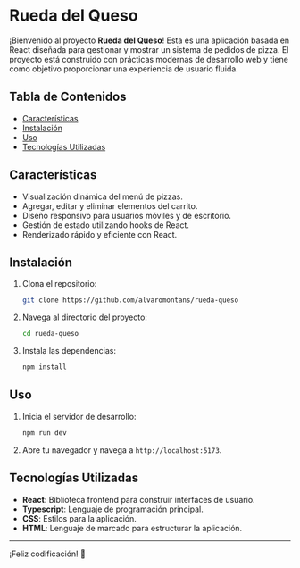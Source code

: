 # Rueda del Queso

¡Bienvenido al proyecto **Rueda del Queso**! Esta es una aplicación basada en React diseñada para gestionar y mostrar un sistema de pedidos de pizza. El proyecto está construido con prácticas modernas de desarrollo web y tiene como objetivo proporcionar una experiencia de usuario fluida.

## Tabla de Contenidos

- [Características](#características)
- [Instalación](#instalación)
- [Uso](#uso)
- [Tecnologías Utilizadas](#tecnologías-utilizadas)

## Características

- Visualización dinámica del menú de pizzas.
- Agregar, editar y eliminar elementos del carrito.
- Diseño responsivo para usuarios móviles y de escritorio.
- Gestión de estado utilizando hooks de React.
- Renderizado rápido y eficiente con React.

## Instalación

1. Clona el repositorio:

   ```bash
   git clone https://github.com/alvaromontans/rueda-queso
   ```

2. Navega al directorio del proyecto:

   ```bash
   cd rueda-queso
   ```

3. Instala las dependencias:

   ```bash
   npm install
   ```

## Uso

1. Inicia el servidor de desarrollo:

   ```bash
   npm run dev
   ```

2. Abre tu navegador y navega a `http://localhost:5173`.

## Tecnologías Utilizadas

- **React**: Biblioteca frontend para construir interfaces de usuario.
- **Typescript**: Lenguaje de programación principal.
- **CSS**: Estilos para la aplicación.
- **HTML**: Lenguaje de marcado para estructurar la aplicación.

---

¡Feliz codificación! 🍕
